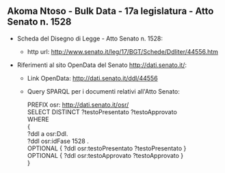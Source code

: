 ## Akoma Ntoso - Bulk Data - 17a legislatura - Atto Senato n. 1528 ##

* Scheda del Disegno di Legge - Atto Senato n. 1528:
	* http url: http://www.senato.it/leg/17/BGT/Schede/Ddliter/44556.htm

* Riferimenti al sito OpenData del Senato http://dati.senato.it/:
	* Link OpenData: http://dati.senato.it/ddl/44556
	* Query SPARQL per i documenti relativi all'Atto Senato:

        PREFIX osr: <http://dati.senato.it/osr/>  
		SELECT DISTINCT ?testoPresentato ?testoApprovato  
		WHERE  
		{  
		    ?ddl a osr:Ddl.  
		    ?ddl osr:idFase 1528 .  
		    OPTIONAL { ?ddl osr:testoPresentato ?testoPresentato }  
		    OPTIONAL { ?ddl osr:testoApprovato ?testoApprovato }  
		}
		